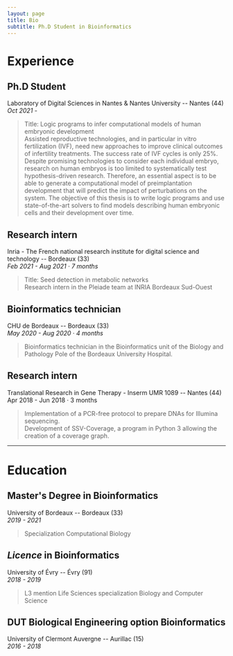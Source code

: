 ```yaml
---
layout: page
title: Bio
subtitle: Ph.D Student in Bioinformatics
---
```


# Experience

## Ph.D Student
Laboratory of Digital Sciences in Nantes & Nantes University  -- Nantes (44) <br/>
*Oct 2021 -* <br/>
> Title: Logic programs to infer computational models of human embryonic development<br/> Assisted reproductive technologies, and in particular in vitro fertilization (IVF), need new approaches to improve clinical outcomes of infertility treatments. The success rate of IVF cycles is only 25%. Despite promising technologies to consider each individual embryo, research on human embryos is too limited to systematically test hypothesis-driven research. Therefore, an essential aspect is to be able to generate a computational model of preimplantation development that will predict the impact of perturbations on the system. The objective of this thesis is to write logic programs and use state-of-the-art solvers to find models describing human embryonic cells and their development over time.


## Research intern

Inria - The French national research institute for digital science and technology -- Bordeaux (33) <br/>
*Feb 2021 - Aug 2021 · 7 months* <br/>
> Title: Seed detection in metabolic networks <br/> Research intern in the Pleiade team at INRIA Bordeaux Sud-Ouest


## Bioinformatics technician

CHU de Bordeaux  -- Bordeaux (33) <br/>
*May 2020 - Aug 2020 · 4 months*<br/> 
> Bioinformatics technician in the Bioinformatics unit of the Biology and Pathology Pole of the Bordeaux University Hospital.
 

## Research intern

Translational Research in Gene Therapy - Inserm UMR 1089 -- Nantes (44) <br/>
Apr 2018 - Jun 2018 · 3 months <br/>
> Implementation of a PCR-free protocol to prepare DNAs for Illumina sequencing. <br/>Development of SSV-Coverage, a program in Python 3 allowing the creation of a coverage graph.

---

# Education

## Master's Degree in Bioinformatics

University of Bordeaux -- Bordeaux (33) <br/>
*2019 - 2021* <br/>
> Specialization Computational Biology 

## *Licence* in Bioinformatics

University of Évry -- Évry (91) <br/>
*2018 - 2019* <br/>
> L3 mention Life Sciences specialization Biology and Computer Science

## DUT Biological Engineering option Bioinformatics

University of Clermont Auvergne -- Aurillac (15) <br/>
*2016 - 2018*
